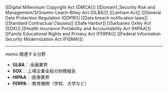[[Digital Millennium Copyright Act (DMCA)]]
[[Domain1_Security Risk and Management/3/Gramm-Leach-Bliley Act (GLBA)]]
[[Lanham Act]]
[[General Data Protection Regulation (GDPR)]]
[[Data breach notification laws]]
[[Standard Contractual Clauses]]
[[Safe Harbor]]
[[Sarbanes Oxley Act (SOX)]]
[[Health Insurance Portability and Accountability Act (HIPAA)]]
[[Family Educational Rights and Privacy Act (FERPA)]]
[[Federal Information Security Modernization Act (FISMA)]]

---

memo
関連する分野﻿
- **GLBA**：:金融業界
- **SOX**：:上場企業全般の財務報告
- **HIPAA**：:医療業界
- **FERPA**：:教育機関（学校、大学など）

